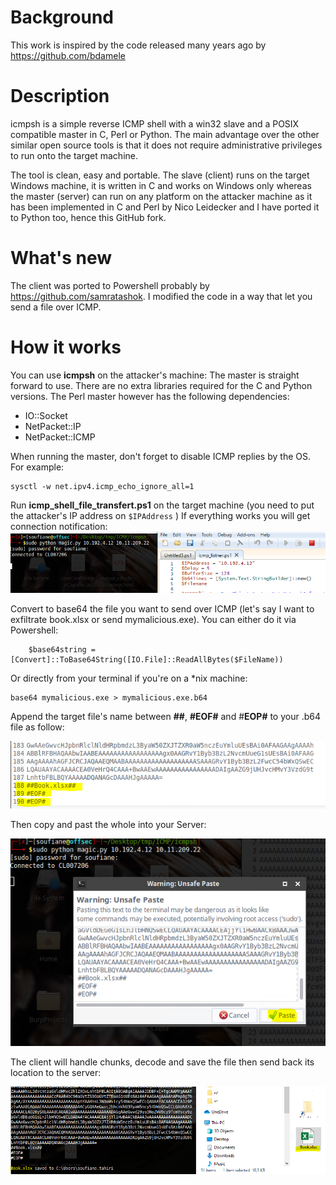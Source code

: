 
# Background
This work is inspired by the code released many years ago by https://github.com/bdamele 
# Description
icmpsh is a simple reverse ICMP shell with a win32 slave and a POSIX compatible master in C, Perl or Python. The main advantage over the other similar open source tools is that it does not require administrative privileges to run onto the target machine.

The tool is clean, easy and portable. The slave (client) runs on the target Windows machine, it is written in C and works on Windows only whereas the master (server) can run on any platform on the attacker machine as it has been implemented in C and Perl by Nico Leidecker and I have ported it to Python too, hence this GitHub fork.

# What's new
The client was ported to Powershell probably by https://github.com/samratashok. I modified the code in a way that let you send a file over ICMP.

# How it works
You can use **icmpsh** on the attacker's machine:
The master is straight forward to use. There are no extra libraries required for the C and Python versions. The Perl master however has the following dependencies:

-   IO::Socket
-   NetPacket::IP
-   NetPacket::ICMP

When running the master, don't forget to disable ICMP replies by the OS. For example:

    sysctl -w net.ipv4.icmp_echo_ignore_all=1

Run **icmp_shell_file_transfert.ps1** on the target machine (you need to put the attacker's IP address on `$IPAddress` )
If everything works you will get connection notification:
![Client/Server connected](https://raw.githubusercontent.com/soufianetahiri/ICMP/main/connected.PNG)

Convert to base64 the file you want to send over ICMP (let's say I want to exfiltrate book.xlsx or send mymalicious.exe).
You can either do it via Powershell:
```
    $base64string = [Convert]::ToBase64String([IO.File]::ReadAllBytes($FileName))
```
Or directly from your terminal if you're on a *nix machine:

    base64 mymalicious.exe > mymalicious.exe.b64

Append the target file's name between **##**, **#EOF#**  and #**EOP#**  to your .b64 file as follow:

![](https://raw.githubusercontent.com/soufianetahiri/ICMP/main/EOFappend.PNG)

Then copy and past the whole into your Server:

![](https://raw.githubusercontent.com/soufianetahiri/ICMP/main/PastB64.PNG)

The client will handle chunks, decode and save the file then send back its location to the server:

![](https://raw.githubusercontent.com/soufianetahiri/ICMP/main/trasfered.PNG)
